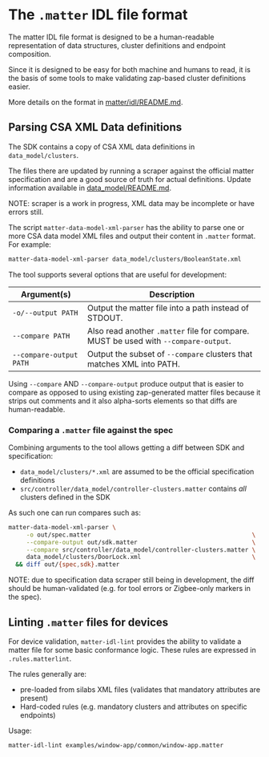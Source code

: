 # The `.matter` IDL file format

The matter IDL file format is designed to be a human-readable representation of
data structures, cluster definitions and endpoint composition.

Since it is designed to be easy for both machine and humans to read, it is the
basis of some tools to make validating zap-based cluster definitions easier.

More details on the format in
[matter/idl/README.md](../../scripts/py_matter_idl/matter/idl/README.md).

## Parsing CSA XML Data definitions

The SDK contains a copy of CSA XML data definitions in `data_model/clusters`.

The files there are updated by running a scraper against the official matter
specification and are a good source of truth for actual definitions. Update
information available in [data_model/README.md](../../data_model/README.md).

NOTE: scraper is a work in progress, XML data may be incomplete or have errors
still.

The script `matter-data-model-xml-parser` has the ability to parse one or more
CSA data model XML files and output their content in `.matter` format. For
example:

```sh
matter-data-model-xml-parser data_model/clusters/BooleanState.xml
```

The tool supports several options that are useful for development:

| Argument(s)             | Description                                                                         |
| ----------------------- | ----------------------------------------------------------------------------------- |
| `-o/--output PATH`      | Output the matter file into a path instead of STDOUT.                               |
| `--compare PATH`        | Also read another `.matter` file for compare. MUST be used with `--compare-output`. |
| `--compare-output PATH` | Output the subset of `--compare` clusters that matches XML into PATH.               |

Using `--compare` AND `--compare-output` produce output that is easier to
compare as opposed to using existing zap-generated matter files because it
strips out comments and it also alpha-sorts elements so that diffs are
human-readable.

### Comparing a `.matter` file against the spec

Combining arguments to the tool allows getting a diff between SDK and
specification:

-   `data_model/clusters/*.xml` are assumed to be the official specification
    definitions
-   `src/controller/data_model/controller-clusters.matter` contains _all_
    clusters defined in the SDK

As such one can run compares such as:

```sh
matter-data-model-xml-parser \
     -o out/spec.matter                                             \
     --compare-output out/sdk.matter                                \
     --compare src/controller/data_model/controller-clusters.matter \
     data_model/clusters/DoorLock.xml                               \
  && diff out/{spec,sdk}.matter
```

NOTE: due to specification data scraper still being in development, the diff
should be human-validated (e.g. for tool errors or Zigbee-only markers in the
spec).

## Linting `.matter` files for devices

For device validation, `matter-idl-lint` provides the ability to validate a
matter file for some basic conformance logic. These rules are expressed in
`.rules.matterlint`.

The rules generally are:

-   pre-loaded from silabs XML files (validates that mandatory attributes are
    present)
-   Hard-coded rules (e.g. mandatory clusters and attributes on specific
    endpoints)

Usage:

```sh
matter-idl-lint examples/window-app/common/window-app.matter
```
